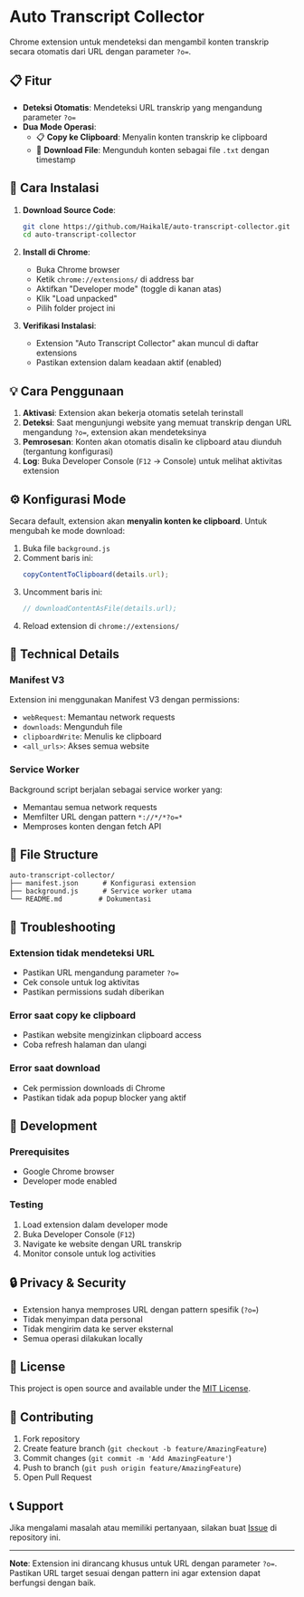 # Auto Transcript Collector

Chrome extension untuk mendeteksi dan mengambil konten transkrip secara otomatis dari URL dengan parameter `?o=`.

## 📋 Fitur

- **Deteksi Otomatis**: Mendeteksi URL transkrip yang mengandung parameter `?o=`
- **Dua Mode Operasi**:
  - 📋 **Copy ke Clipboard**: Menyalin konten transkrip ke clipboard
  - 💾 **Download File**: Mengunduh konten sebagai file `.txt` dengan timestamp

## 🚀 Cara Instalasi

1. **Download Source Code**:
   ```bash
   git clone https://github.com/HaikalE/auto-transcript-collector.git
   cd auto-transcript-collector
   ```

2. **Install di Chrome**:
   - Buka Chrome browser
   - Ketik `chrome://extensions/` di address bar
   - Aktifkan "Developer mode" (toggle di kanan atas)
   - Klik "Load unpacked"
   - Pilih folder project ini

3. **Verifikasi Instalasi**:
   - Extension "Auto Transcript Collector" akan muncul di daftar extensions
   - Pastikan extension dalam keadaan aktif (enabled)

## 💡 Cara Penggunaan

1. **Aktivasi**: Extension akan bekerja otomatis setelah terinstall
2. **Deteksi**: Saat mengunjungi website yang memuat transkrip dengan URL mengandung `?o=`, extension akan mendeteksinya
3. **Pemrosesan**: Konten akan otomatis disalin ke clipboard atau diunduh (tergantung konfigurasi)
4. **Log**: Buka Developer Console (`F12` → Console) untuk melihat aktivitas extension

## ⚙️ Konfigurasi Mode

Secara default, extension akan **menyalin konten ke clipboard**. Untuk mengubah ke mode download:

1. Buka file `background.js`
2. Comment baris ini:
   ```javascript
   copyContentToClipboard(details.url);
   ```
3. Uncomment baris ini:
   ```javascript
   // downloadContentAsFile(details.url);
   ```
4. Reload extension di `chrome://extensions/`

## 🔧 Technical Details

### Manifest V3
Extension ini menggunakan Manifest V3 dengan permissions:
- `webRequest`: Memantau network requests
- `downloads`: Mengunduh file
- `clipboardWrite`: Menulis ke clipboard
- `<all_urls>`: Akses semua website

### Service Worker
Background script berjalan sebagai service worker yang:
- Memantau semua network requests
- Memfilter URL dengan pattern `*://*/*?o=*`
- Memproses konten dengan fetch API

## 📁 File Structure

```
auto-transcript-collector/
├── manifest.json      # Konfigurasi extension
├── background.js      # Service worker utama
└── README.md         # Dokumentasi
```

## 🐛 Troubleshooting

### Extension tidak mendeteksi URL
- Pastikan URL mengandung parameter `?o=`
- Cek console untuk log aktivitas
- Pastikan permissions sudah diberikan

### Error saat copy ke clipboard
- Pastikan website mengizinkan clipboard access
- Coba refresh halaman dan ulangi

### Error saat download
- Cek permission downloads di Chrome
- Pastikan tidak ada popup blocker yang aktif

## 📝 Development

### Prerequisites
- Google Chrome browser
- Developer mode enabled

### Testing
1. Load extension dalam developer mode
2. Buka Developer Console (`F12`)
3. Navigate ke website dengan URL transkrip
4. Monitor console untuk log activities

## 🔒 Privacy & Security

- Extension hanya memproses URL dengan pattern spesifik (`?o=`)
- Tidak menyimpan data personal
- Tidak mengirim data ke server eksternal
- Semua operasi dilakukan locally

## 📄 License

This project is open source and available under the [MIT License](LICENSE).

## 🤝 Contributing

1. Fork repository
2. Create feature branch (`git checkout -b feature/AmazingFeature`)
3. Commit changes (`git commit -m 'Add AmazingFeature'`)
4. Push to branch (`git push origin feature/AmazingFeature`)
5. Open Pull Request

## 📞 Support

Jika mengalami masalah atau memiliki pertanyaan, silakan buat [Issue](https://github.com/HaikalE/auto-transcript-collector/issues) di repository ini.

---

**Note**: Extension ini dirancang khusus untuk URL dengan parameter `?o=`. Pastikan URL target sesuai dengan pattern ini agar extension dapat berfungsi dengan baik.